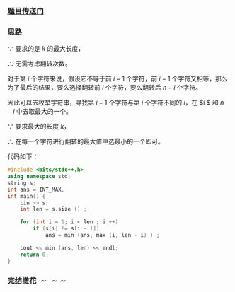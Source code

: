 ### [题目传送门](https://www.luogu.com.cn/problem/AT3732)


### 思路

$\because$ 要求的是 $k$ 的最大长度，

$\therefore$ 无需考虑翻转次数。

对于第 $i$ 个字符来说，假设它不等于前 $i - 1$ 个字符，前 $i - 1$ 个字符又相等，那么为了最后的结果，要么选择翻转前 $i$ 个字符，要么翻转后 $n - i$ 个字符。

因此可以去枚举字符串，寻找第 $i - 1$ 个字符与第 $i$ 个字符不同的 $i$，在 $i $ 和 $n - i$ 中去取最大的一个。

$\because$ 要求最大的长度 $k$，

$\therefore$ 在每一个字符进行翻转的最大值中选最小的一个即可。

代码如下：

```cpp
#include <bits/stdc++.h>
using namespace std;
string s;
int ans = INT_MAX;
int main() {
	cin >> s;
	int len = s.size () ;

	for (int i = 1; i < len ; i ++)
		if (s[i] != s[i - 1])
			ans = min (ans, max (i, len - i) ) ;

	cout << min (ans, len) << endl;
	return 0;
}
```

### 完结撒花 $\sim\sim\sim$